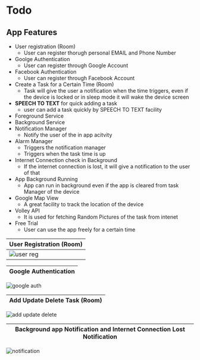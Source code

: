 # Todo
## App Features
* User registration (Room)
  - User can register thorugh personal EMAIL and Phone Number
* Goolge Authentication
  - User can register through Google Account
* Facebook Authentication
  - User can register through Facebook Account
* Create a Task for a Certain Time (Room)
  - Task will give the user a notification when the time triggers, even if the device is locked or in sleep mode it will wake the device screen
* **SPEECH TO TEXT** for quick adding a task
  - user can add a task quickly by SPEECH TO TEXT facility
* Foreground Service
* Background Service
* Notification Manager
  - Notify the user of the in app acitvity
* Alarm Manager
  - Triggers the notification manager 
  - Triggers when the task time is up
* Internet Connection check in Background
  - If the internet connection is lost, it will give a notification to the user of that
* App Background Running
  - App can run in background even if the app is cleared from task Manager of the device
* Google Map View
  - A great facility to track the location of the device
* Volley API 
  - It is used for fetching Random Pictures of the task from intenet
* Free Trial
  - User can use the app freely for a certain time

[user_reg_gif]: https://github.com/Rony-dot/Todo/blob/master/Todo%20assets/20210214_154938.gif "User registration gif"
[google_auth]: https://github.com/Rony-dot/Todo/blob/master/Todo%20assets/20210215_000204.gif "google auth gif"
[add_update_delete_room]: https://github.com/Rony-dot/Todo/blob/master/Todo%20assets/add%20update%20delete%20room.gif
[background_and_internet_notify]: https://github.com/Rony-dot/Todo/blob/master/Todo%20assets/background%20app%20and%20internet%20connection%20notification.gif

**User Registration (Room)** | 
---------------------- | 
![user reg][user_reg_gif] |

**Google Authentication** |
--------------------- |
![google auth][google_auth]

**Add Update Delete Task (Room)** |
--------------------------------- |
![add update delete][add_update_delete_room]

**Background app Notification and Internet Connection Lost Notification** |
------------------------------------------------------------------------- |
![notification][background_and_internet_notify]
